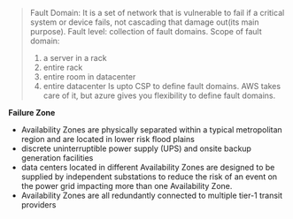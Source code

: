 
> Fault Domain:
> It is a set of network that is vulnerable to fail if a critical system or device fails, not cascading that damage out(its main purpose).
> Fault level:
> collection of fault domains.
> Scope of fault domain:
> 1. a server in a rack
> 2. entire rack
> 3. entire room in datacenter
> 4. entire datacenter
> Is upto CSP to define fault domains.
> AWS takes care of it, but azure gives you flexibility to define fault domains.

**Failure Zone**
-   Availability Zones are physically separated within a typical metropolitan region and are located in lower risk flood plains
-   discrete uninterruptible power supply (UPS) and onsite backup generation facilities
-   data centers located in different Availability Zones are designed to be supplied by independent substations to reduce the risk of an event on the power grid impacting more than one Availability Zone.
-   Availability Zones are all redundantly connected to multiple tier-1 transit providers
